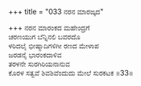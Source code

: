+++
title = "033 ನರನ ಮಾರಙ್ಕದ"

+++
ನರನ ಮಾರಂಕದ ಮಹೇಂದ್ರಗೆ   
ಚರಣಯುಗ ಬೆನ್ನಿನಲಿ ಬವರದೊ  
ಳರಿದಲೈ ಭೀಷ್ಮಾದಿಗಳಿಗೀ ರಣದ ಮೇಳಾಪ  
ಜರಡನೈ ಭಾರಂಕದಾಳಿವ  
ತರಳನೇ ಸುರಗಿರಿಯನಾನುವ  
ಕೊರಳ ಸತ್ವವೆ ಶಿವಶಿವೆಂದುದು ಮೇಲೆ ಸುರಕಟಕ      ॥33॥